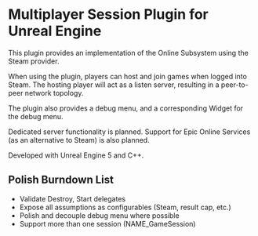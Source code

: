 # Multiplayer Session Plugin for Unreal Engine

This plugin provides an implementation of the Online Subsystem using the Steam provider.

When using the plugin, players can host and join games when logged into Steam. The hosting player will act as a listen server, resulting in a peer-to-peer network topology.

The plugin also provides a debug menu, and a corresponding Widget for the debug menu.

Dedicated server functionality is planned. Support for Epic Online Services (as an alternative to Steam) is also planned.

Developed with Unreal Engine 5 and C++.

## Polish Burndown List

- Validate Destroy, Start delegates
- Expose all assumptions as configurables (Steam, result cap, etc.)
- Polish and decouple debug menu where possible
- Support more than one session (NAME_GameSession)